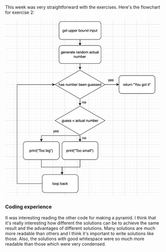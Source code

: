 This week was very straightforward with the exercises. Here's the flowchart for exercise 2:

![exercise 2 flow chart](exercise2_flow_chart.png)

### Coding experience

It was interesting reading the other code for making a pyramid. I think that it's really interesting how different the solutions can be to achieve the same result and the advantages of different solutions. Many solutions are much more readable than others and I think it's important to write solutions like those. Also, the solutions with good whitespace were so much more readable than those which were very condensed.